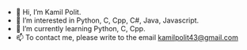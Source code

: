 - 👋 Hi, I’m Kamil Polit.
- 👀 I’m interested in Python, C, Cpp, C#, Java, Javascript.
- 🌱 I’m currently learning Python, C, Cpp.
- 📫 To contact me, please write to the email kamilpolit43@gmail.com
